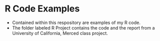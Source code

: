 R Code Examples
===============

+ Contained within this respository are examples of my R code.
+ The folder labeled R Project contains the code and the report from a University of California, Merced class project. 

